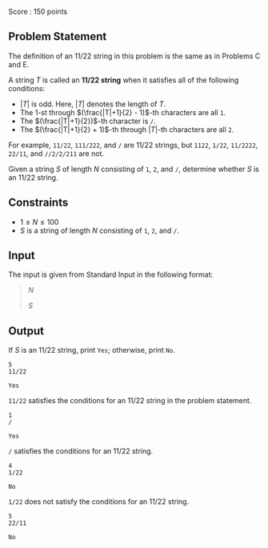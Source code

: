 Score : $150$ points

## Problem Statement

The definition of an 11/22 string in this problem is the same as in Problems C and E.

A string $T$ is called an **11/22 string** when it satisfies all of the following conditions:

- $|T|$ is odd. Here, $|T|$ denotes the length of $T$.
- The $1$-st through $(\frac{|T|+1}{2} - 1)$-th characters are all `1`.
- The $(\frac{|T|+1}{2})$-th character is `/`.
- The $(\frac{|T|+1}{2} + 1)$-th through $|T|$-th characters are all `2`.

For example, `11/22`, `111/222`, and `/` are 11/22 strings, but `1122`, `1/22`, `11/2222`, `22/11`, and `//2/2/211` are not.

Given a string $S$ of length $N$ consisting of `1`, `2`, and `/`, determine whether $S$ is an 11/22 string.

## Constraints

- $1 \leq N \leq 100$
- $S$ is a string of length $N$ consisting of `1`, `2`, and `/`.

## Input

The input is given from Standard Input in the following format:

> $N$
> 
> $S$

## Output

If $S$ is an 11/22 string, print `Yes`; otherwise, print `No`.

```input1
5
11/22
```

```output1
Yes
```

`11/22` satisfies the conditions for an 11/22 string in the problem statement.

```input2
1
/
```

```output2
Yes
```

`/` satisfies the conditions for an 11/22 string.

```input3
4
1/22
```

```output3
No
```

`1/22` does not satisfy the conditions for an 11/22 string.

```input4
5
22/11
```

```output4
No
```